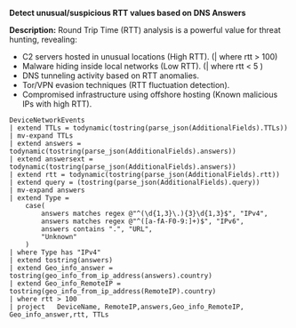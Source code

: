 **Detect unusual/suspicious RTT values based on DNS Answers**

**Description:** Round Trip Time (RTT) analysis is a powerful value for threat hunting, revealing:

- C2 servers hosted in unusual locations (High RTT). (| where rtt > 100)
- Malware hiding inside local networks (Low RTT). (| where rtt < 5 )
- DNS tunneling activity based on RTT anomalies.
- Tor/VPN evasion techniques (RTT fluctuation detection).
- Compromised infrastructure using offshore hosting (Known malicious IPs with high RTT).

```
DeviceNetworkEvents
| extend TTLs = todynamic(tostring(parse_json(AdditionalFields).TTLs))
| mv-expand TTLs
| extend answers = todynamic(tostring(parse_json(AdditionalFields).answers))
| extend answersext = todynamic(tostring(parse_json(AdditionalFields).answers))
| extend rtt = todynamic(tostring(parse_json(AdditionalFields).rtt))
| extend query = (tostring(parse_json(AdditionalFields).query))
| mv-expand answers
| extend Type =
    case(
        answers matches regex @"^(\d{1,3}\.){3}\d{1,3}$", "IPv4",  
        answers matches regex @"^([a-fA-F0-9:]+)$", "IPv6",        
        answers contains ".", "URL",                               
        "Unknown"                                                 
    )
| where Type has "IPv4"
| extend tostring(answers)
| extend Geo_info_answer = tostring(geo_info_from_ip_address(answers).country)
| extend Geo_info_RemoteIP = tostring(geo_info_from_ip_address(RemoteIP).country)
| where rtt > 100
| project   DeviceName, RemoteIP,answers,Geo_info_RemoteIP, Geo_info_answer,rtt, TTLs
```

